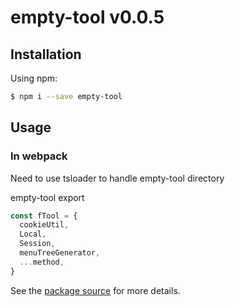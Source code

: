 # empty-tool v0.0.5
## Installation

Using npm:
```bash
$ npm i --save empty-tool
```
## Usage

### In webpack 
Need to use tsloader to handle empty-tool directory

empty-tool export 
```js
const fTool = {
  cookieUtil,
  Local,
  Session,
  menuTreeGenerator,
  ...method, 
}
```

See the [package source](https://github.com/FreemenL/empty-tool) for more details.

















